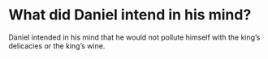 # What did Daniel intend in his mind?

Daniel intended in his mind that he would not pollute himself with the king’s delicacies or the king’s wine.
